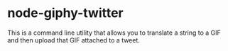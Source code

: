 # node-giphy-twitter
This is a command line utility that allows you to translate a string to a GIF and then upload that GIF attached to a tweet.
